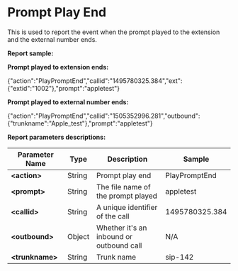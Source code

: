 # Prompt Play End

This is used to report the event when the prompt played to the extension and the external number ends.

**Report sample:**

**Prompt played to extension ends:**

{"action":"PlayPromptEnd","callid":"1495780325.384","ext":{"extid":"1002"},"prompt":"appletest"}

**Prompt played to external number ends:**

{"action":"PlayPromptEnd","callid":"1505352996.281","outbound":{"trunkname":"Apple\_test"},"prompt":"appletest"}

**Report parameters descriptions:**

| **Parameter Name** | **Type** | **Description** | **Sample** |
| --- | --- | --- | --- |
| **&lt;action&gt;** | String | Prompt play end | PlayPromptEnd |
| **&lt;prompt&gt;** | String | The file name of the prompt played | appletest |
| **&lt;callid&gt;** | String | A unique identifier of the call | 1495780325.384 |
| **&lt;outbound&gt;** | Object | Whether it's an inbound or outbound call|  N/A|
| **&lt;trunkname&gt;** | String | Trunk name | sip-142 |



